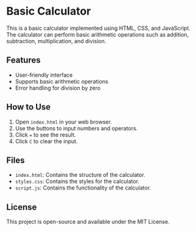 # Basic Calculator

This is a basic calculator implemented using HTML, CSS, and JavaScript. The calculator can perform basic arithmetic operations such as addition, subtraction, multiplication, and division.

## Features

- User-friendly interface
- Supports basic arithmetic operations
- Error handling for division by zero

## How to Use

1. Open `index.html` in your web browser.
2. Use the buttons to input numbers and operators.
3. Click `=` to see the result.
4. Click `C` to clear the input.

## Files

- `index.html`: Contains the structure of the calculator.
- `styles.css`: Contains the styles for the calculator.
- `script.js`: Contains the functionality of the calculator.

## License

This project is open-source and available under the MIT License.
